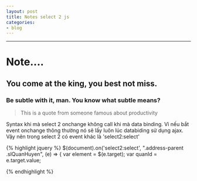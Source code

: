```yaml
---
layout: post
title: Notes select 2 js
categories:
- blog
---
```




---

# Note....

## You come at the king, you best not miss.

### Be subtle with it, man. You know what subtle means?



> This is a quote from someone famous about productivity


Syntax khi mà select 2 onchange không call khi mà data binding. Vì nếu bắt event onchange thông thường nó sẽ lấy luôn lúc databiding sử dụng ajax. Vậy nên trong select 2 có event khác là 'select2:select'

{% highlight jquery %}
$(document).on('select2:select', ".address-parent .slQuanHuyen", (e) => {
    var element = $(e.target);
    var quanId = e.target.value;

{% endhighlight %}
